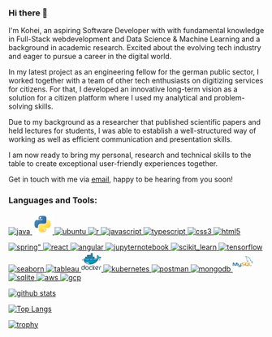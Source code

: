 ### Hi there 👋
<p>I'm Kohei, an aspiring Software Developer with with fundamental knowledge in Full-Stack webdevelopment and Data Science & Machine Learning and a background in academic research. Excited about the evolving tech industry and eager to pursue a career in the digital world.</p>

<p>In my latest project as an engineering fellow for the german public sector, I worked together with a team of other tech enthusiasts on digitizing services for citizens. For that, I developed an innovative long-term vision  as a solution for a citizen platform where I used my analytical and problem-solving skills.</p>

<p>Due to my background as a researcher that published scientific papers and held lectures for students, I was able to establish a well-structured way of working as well as efficient communication and presentation skills.</p>

<p>I am now ready to bring my personal, research and technical skills to the table to create exceptional user-friendly experiences together.</p>
<p>Get in touch with me via <a href="mailto:koheisuzuki@me.com?subject=ContactViaGithub&body=Message"> email</a>, happy to be hearing from you soon!</p>

<h3 align="left">Languages and Tools:</h3>
<p align="left">
  <a href="https://www.java.com" target="_blank" rel="noreferrer"> <img src="https://www.vectorlogo.zone/logos/java/java-icon.svg" alt="java" width="40" height="40"/>
  </a>
  <a href="https://www.python.org" target="_blank" rel="noreferrer"> <img src="https://raw.githubusercontent.com/devicons/devicon/master/icons/python/python-original.svg" alt="python" width="40" height="40"/>
  </a>
<a href="https://ubuntu.com" target="_blank" rel="noreferrer"> <img src="https://upload.wikimedia.org/wikipedia/commons/9/9e/UbuntuCoF.svg" alt="ubuntu" width="40" height="40"/>
  </a>
  <a href="https://www.r-project.org" target="_blank" rel="noreferrer"> <img src="https://www.r-project.org/logo/Rlogo.svg" alt="r" width="40" height="40"/>
  </a>
  <a href="https://www.ecma-international.org/publications-and-standards/standards/ecma-262" target="_blank" rel="noreferrer"> <img src="https://upload.wikimedia.org/wikipedia/commons/9/99/Unofficial_JavaScript_logo_2.svg" alt="javascript" width="40" height="40"/>
  </a>
  <a href="https://www.typescriptlang.org" target="_blank" rel="noreferrer"> <img src="https://upload.wikimedia.org/wikipedia/commons/4/4c/Typescript_logo_2020.svg" alt="typescript" width="40" height="40"/>
  </a>
  <a href="https://html.spec.whatwg.org" target="_blank" rel="noreferrer"> <img src="https://www.vectorlogo.zone/logos/w3_css/w3_css-icon.svg" alt="css3" width="40" height="40"/>
  </a>
  <a href="https://html.spec.whatwg.org" target="_blank" rel="noreferrer"> <img src="https://www.vectorlogo.zone/logos/w3_html5/w3_html5-icon.svg" alt="html5" width="40" height="40"/>
  </a>
</p>
<p>
  <a href="https://spring.io/projects/spring-framework" target="_blank" rel="noreferrer"> <img src="https://www.vectorlogo.zone/logos/springio/springio-icon.svg" alt=spring" width="40" height="40"/>
  </a>
  <a href="https://react.dev" target="_blank" rel="noreferrer"> <img src="https://www.vectorlogo.zone/logos/reactjs/reactjs-icon.svg" alt="react" width="40" height="40"/>
  </a>
  <a href="https://angular.io" target="_blank" rel="noreferrer"> <img src="https://www.vectorlogo.zone/logos/angular/angular-icon.svg" alt="angular" width="40" height="40"/>
  </a>
<a href="https://jupyter.org" target="_blank" rel="noreferrer"> <img src="https://upload.wikimedia.org/wikipedia/commons/3/38/Jupyter_logo.svg" alt="jupyternotebook" width="40" height="40"/>
  </a>  
  <a href="https://scikit-learn.org" target="_blank" rel="noreferrer"> <img src="https://upload.wikimedia.org/wikipedia/commons/0/05/Scikit_learn_logo_small.svg" alt="scikit_learn" width="40" height="40"/>
  </a>
  <a href="https://www.tensorflow.org" target="_blank" rel="noreferrer"> <img src="https://www.vectorlogo.zone/logos/tensorflow/tensorflow-icon.svg" alt="tensorflow" width="40" height="40"/>
  </a>
  <a href="https://seaborn.pydata.org" target="_blank" rel="noreferrer"> <img src="https://seaborn.pydata.org/_images/logo-mark-lightbg.svg" alt="seaborn" width="40" height="40"/>
  </a>
  <a href="https://www.tableau.com/" target="_blank" rel="noreferrer"> <img src="https://upload.wikimedia.org/wikipedia/en/0/06/Tableau_logo.svg" alt="tableau" width="40" height="40"/>
  </a>
   <a href="https://www.docker.com" target="_blank" rel="noreferrer"> <img src="https://raw.githubusercontent.com/devicons/devicon/master/icons/docker/docker-original-wordmark.svg" alt="docker" width="40" height="40"/>
  </a>
    <a href="https://kubernetes.io/" target="_blank" rel="noreferrer"> <img src="https://www.vectorlogo.zone/logos/kubernetes/kubernetes-icon.svg" alt="kubernetes" width="40" height="40"/>
  </a>
  <a href="https://www.postman.com" target="_blank" rel="noreferrer"> <img src="https://www.vectorlogo.zone/logos/getpostman/getpostman-icon.svg" alt="postman" width="40" height="40"/>
  </a>
    <a href="https://www.mongodb.com" target="_blank" rel="noreferrer"> <img src="https://www.vectorlogo.zone/logos/mongodb/mongodb-icon.svg" alt="mongodb" width="40" height="40"/>
  </a>
    <a href="https://www.mysql.com" target="_blank" rel="noreferrer"> <img src="https://raw.githubusercontent.com/devicons/devicon/master/icons/mysql/mysql-original-wordmark.svg" alt="mysql" width="40" height="40"/>
  </a>
  <a href="https://www.sqlite.org" target="_blank" rel="noreferrer"> <img src="https://www.vectorlogo.zone/logos/sqlite/sqlite-icon.svg" alt="sqlite" width="40" height="40"/>
  </a>
  <a href="https://aws.amazon.com" target="_blank" rel="noreferrer"> <img src="https://upload.wikimedia.org/wikipedia/commons/9/93/Amazon_Web_Services_Logo.svg" alt="aws" width="40" height="40"/>
  </a>
  <a href="https://cloud.google.com" target="_blank" rel="noreferrer"> <img src="https://www.vectorlogo.zone/logos/google_cloud/google_cloud-icon.svg" alt="gcp" width="40" height="40"/>
  </a>
</p>
<p>

  [![github stats](https://github-readme-stats.vercel.app/api?username=kohei-s&rank_icon=github)](https://github.com/kohei-s)
  
  [![Top Langs](https://github-readme-stats.vercel.app/api/top-langs/?username=kohei-s&layout=compact&hide=jupyter%20notebook,makefile,dockerfile&langs_coun=20)](https://github.com/kohei-s)
  
  [![trophy](https://github-profile-trophy.vercel.app/?username=kohei-s&rank=-C,-B)](https://github.com/ryo-ma/github-profile-trophy)
   
</p>

